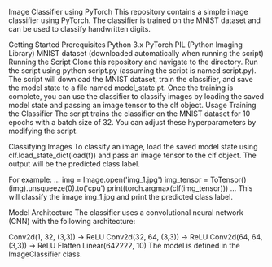 Image Classifier using PyTorch
This repository contains a simple image classifier using PyTorch. The classifier is trained on the MNIST dataset and can be used to classify handwritten digits.

Getting Started
Prerequisites
Python 3.x
PyTorch
PIL (Python Imaging Library)
MNIST dataset (downloaded automatically when running the script)
Running the Script
Clone this repository and navigate to the directory.
Run the script using python script.py (assuming the script is named script.py).
The script will download the MNIST dataset, train the classifier, and save the model state to a file named model_state.pt.
Once the training is complete, you can use the classifier to classify images by loading the saved model state and passing an image tensor to the clf object.
Usage
Training the Classifier
The script trains the classifier on the MNIST dataset for 10 epochs with a batch size of 32. You can adjust these hyperparameters by modifying the script.

Classifying Images
To classify an image, load the saved model state using clf.load_state_dict(load(f)) and pass an image tensor to the clf object. The output will be the predicted class label.

For example:
...
img = Image.open('img_1.jpg')
img_tensor = ToTensor()(img).unsqueeze(0).to('cpu')
print(torch.argmax(clf(img_tensor)))
...
This will classify the image img_1.jpg and print the predicted class label.

Model Architecture
The classifier uses a convolutional neural network (CNN) with the following architecture:

Conv2d(1, 32, (3,3)) -> ReLU
Conv2d(32, 64, (3,3)) -> ReLU
Conv2d(64, 64, (3,3)) -> ReLU
Flatten
Linear(642222, 10)
The model is defined in the ImageClassifier class.

